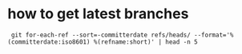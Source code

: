# how to get latest branches
```
 git for-each-ref --sort=-committerdate refs/heads/ --format='%(committerdate:iso8601) %(refname:short)' | head -n 5
```
